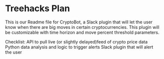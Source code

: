 # Treehacks Plan

This is our Readme file for CryptoBot, a Slack plugin that will let the user know when there are big moves in certain cryptocurrencies. This plugin will be customizable with time horizon and move percent threshold parameters.


Checklist:
API to pull live (or slightly delayed)feed of crypto price data 
Python data analysis and logic to trigger alerts
Slack plugin that will alert the user
